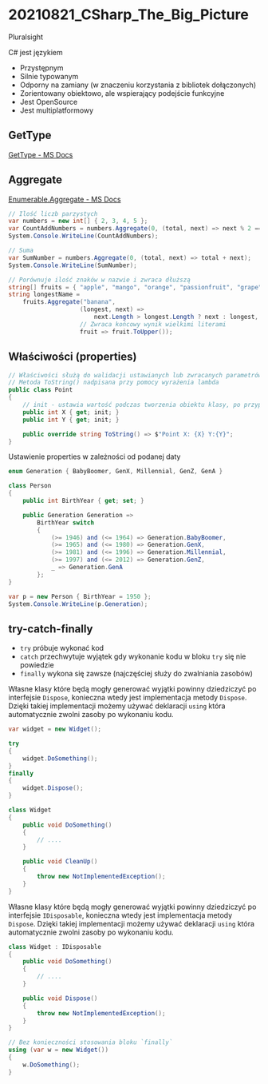 # 20210821_CSharp_The_Big_Picture

Pluralsight

C# jest językiem

- Przystępnym
- Silnie typowanym
- Odporny na zamiany (w znaczeniu korzystania z bibliotek dołączonych)
- Zorientowany obiektowo, ale wspierający podejście funkcyjne
- Jest OpenSource
- Jest multiplatformowy

## GetType

[GetType - MS Docs](https://docs.microsoft.com/pl-pl/dotnet/api/system.object.gettype?view=net-5.0)

## Aggregate

[Enumerable.Aggregate - MS Docs](https://docs.microsoft.com/pl-pl/dotnet/api/system.linq.enumerable.aggregate?view=net-5.0#main)

```C#
// Ilość liczb parzystych
var numbers = new int[] { 2, 3, 4, 5 };
var CountAddNumbers = numbers.Aggregate(0, (total, next) => next % 2 == 0 ? total + 1 : total);
System.Console.WriteLine(CountAddNumbers);

// Suma
var SumNumber = numbers.Aggregate(0, (total, next) => total + next);
System.Console.WriteLine(SumNumber);

// Porównuje ilość znaków w nazwie i zwraca dłuższą
string[] fruits = { "apple", "mango", "orange", "passionfruit", "grape" };
string longestName =
    fruits.Aggregate("banana",
                    (longest, next) =>
                        next.Length > longest.Length ? next : longest,
                    // Zwraca końcowy wynik wielkimi literami
                    fruit => fruit.ToUpper());
```

## Właściwości (properties)

```C#
// Właściwości służą do walidacji ustawianych lub zwracanych parametrów
// Metoda ToString() nadpisana przy pomocy wyrażenia lambda
public class Point
{
    // init - ustawia wartość podczas tworzenia obiektu klasy, po przypisaniu wartości nie można zmienić z zewnątrz.
    public int X { get; init; }
    public int Y { get; init; }

    public override string ToString() => $"Point X: {X} Y:{Y}";
}
```

Ustawienie properties w zależności od podanej daty

```C#
enum Generation { BabyBoomer, GenX, Millennial, GenZ, GenA }

class Person
{
    public int BirthYear { get; set; }

    public Generation Generation =>
        BirthYear switch
        {
            (>= 1946) and (<= 1964) => Generation.BabyBoomer,
            (>= 1965) and (<= 1980) => Generation.GenX,
            (>= 1981) and (<= 1996) => Generation.Millennial,
            (>= 1997) and (<= 2012) => Generation.GenZ,
            _ => Generation.GenA
        };
}

var p = new Person { BirthYear = 1950 };
System.Console.WriteLine(p.Generation);
```

## try-catch-finally

- `try` próbuje wykonać kod
- `catch` przechwytuje wyjątek gdy wykonanie kodu w bloku `try` się nie powiedzie
- `finally` wykona się zawsze (najczęściej służy do zwalniania zasobów)

Własne klasy które będą mogły generować wyjątki powinny dziedziczyć po interfejsie `Dispose`, konieczna wtedy jest implementacja metody `Dispose`.
Dzięki takiej implementacji możemy używać deklaracji `using` która automatycznie zwolni zasoby po wykonaniu kodu.

```C#
var widget = new Widget();

try
{
    widget.DoSomething();
}
finally
{
    widget.Dispose();
}

class Widget
{
    public void DoSomething()
    {
        // ....
    }

    public void CleanUp()
    {
        throw new NotImplementedException();
    }
}
```

Własne klasy które będą mogły generować wyjątki powinny dziedziczyć po interfejsie `IDisposable`, konieczna wtedy jest implementacja metody `Dispose`.
Dzięki takiej implementacji możemy używać deklaracji `using` która automatycznie zwolni zasoby po wykonaniu kodu.

```C#
class Widget : IDisposable
{
    public void DoSomething()
    {
        // ....
    }

    public void Dispose()
    {
        throw new NotImplementedException();
    }
}

// Bez konieczności stosowania bloku `finally`
using (var w = new Widget())
{
    w.DoSomething();
}
```
